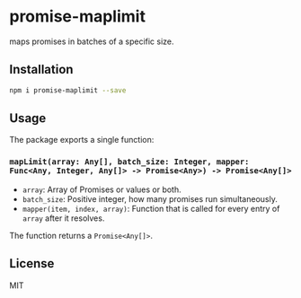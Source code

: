 # promise-maplimit
maps promises in batches of a specific size.

## Installation
```bash
npm i promise-maplimit --save
```

## Usage
The package exports a single function:

### `mapLimit(array: Any[], batch_size: Integer, mapper: Func<Any, Integer, Any[]> -> Promise<Any>) -> Promise<Any[]>`

* `array`: Array of Promises or values or both.
* `batch_size`: Positive integer, how many promises run simultaneously.
* `mapper(item, index, array)`: Function that is called for every entry of `array` after it resolves.

The function returns a `Promise<Any[]>`.

## License
MIT
